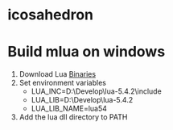 # icosahedron

# Build mlua on windows
1. Download Lua [Binaries](https://luabinaries.sourceforge.net/)
2. Set environment variables
	* LUA_INC=D:\Develop\lua-5.4.2\include
	* LUA_LIB=D:\Develop\lua-5.4.2
	* LUA_LIB_NAME=lua54
3. Add the lua dll directory to PATH